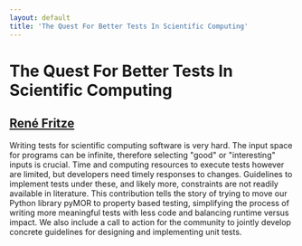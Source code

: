 ```yaml
---
layout: default
title: 'The Quest For Better Tests In Scientific Computing'
---
```


# The Quest For Better Tests In Scientific Computing

## [René Fritze](../../speaker/VSSPN8/)

Writing tests for scientific computing software is very hard. The input space for programs can be infinite, therefore selecting "good" or "interesting" inputs is crucial. Time and computing resources to execute tests however are limited, but developers need timely responses to changes. Guidelines to implement tests under these, and likely more, constraints are not readily available in literature. This contribution tells the story of trying to move our Python library pyMOR to property based testing, simplifying the process of writing more meaningful tests with less code and balancing runtime versus impact. We also include a call to action for the community to jointly develop concrete guidelines for designing and implementing unit tests.